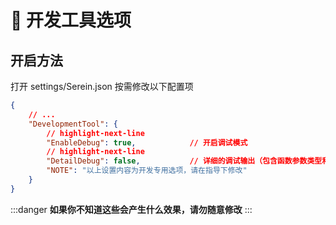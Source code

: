 # 🔌 开发工具选项

## 开启方法

打开 settings/Serein.json 按需修改以下配置项

```json
{
    // ...
    "DevelopmentTool": {
        // highlight-next-line
        "EnableDebug": true,            // 开启调试模式
        // highlight-next-line
        "DetailDebug": false,           // 详细的调试输出（包含函数参数类型和返回值，仅当上一行启用时生效）
        "NOTE": "以上设置内容为开发专用选项，请在指导下修改"
    }
}
```

:::danger
**如果你不知道这些会产生什么效果，请勿随意修改**
:::
